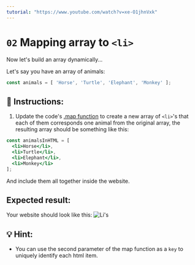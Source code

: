 ```yaml
---
tutorial: "https://www.youtube.com/watch?v=xe-O1jhnVxk"
---
```


# `02` Mapping array to `<li>`

Now let's build an array dynamically...

Let's say you have an array of animals:

```js
const animals = [ 'Horse', 'Turtle', 'Elephant', 'Monkey' ];
```

## 📝 Instructions:

1. Update the code's [.map function](https://medium.com/poka-techblog/simplify-your-javascript-use-map-reduce-and-filter-bd02c593cc2d) to create a new array of `<li>`'s that each of them corresponds one animal from the original array, the resulting array should be something like this:

```jsx
const animalsInHTML = [
  <li>Horse</li>,
  <li>Turtle</li>,
  <li>Elephant</li>,
  <li>Monkey</li>
];
```

And include them all together inside the website.

## Expected result:

Your website should look like this: ![Li's](../../.learn/assets/02-1.png?raw=true)

## 💡 Hint:

+ You can use the second parameter of the map function as a `key` to uniquely identify each html item.
